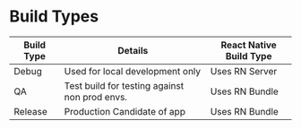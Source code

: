 # Build Types

| Build Type | Details                                                                                    | React Native Build Type |
| ---------- | ------------------------------------------------------------------------------------------ | ----------------------- |
| Debug      | Used for local development only                                                            | Uses RN Server          |
| QA         | Test build for testing against non prod envs.                                              | Uses RN Bundle          |
| Release    | Production Candidate of app                                                                | Uses RN Bundle          |
